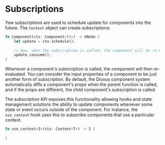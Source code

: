 # Subscriptions 

Yew subscriptions are used to schedule update for components into the future. The `Context` object can create subscriptions:

```rust
fn Component(ctx: Component<()>) -> VNode {
    let update = ctx.schedule();
    
    // Now, when the subscription is called, the component will be re-evaluted
    update.consume();
}
```

Whenever a component's subscription is called, the component will then re-evaluated. You can consider the input properties of
a component to be just another form of subscription. By default, the Dioxus component system automatically diffs a component's props
when the parent function is called, and if the props are different, the child component's subscription is called. 

The subscription API exposes this functionality allowing hooks and state management solutions the ability to update components whenever
some state or event occurs outside of the component. For instance, the `use_context` hook uses this to subscribe components that use a
particular context.


```rust
fn use_context<I>(ctx: Context<T>) -> I {
  
}







```



